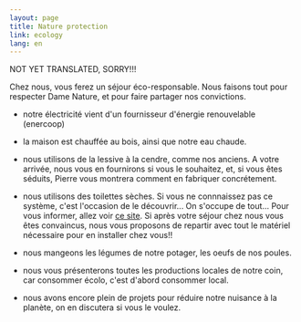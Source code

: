 ```yaml
---
layout: page
title: Nature protection
link: ecology
lang: en
---
```


NOT YET TRANSLATED, SORRY!!!


Chez nous, vous ferez un séjour éco-responsable. Nous faisons tout pour respecter Dame Nature, et pour faire partager nos convictions.


- notre électricité vient d'un fournisseur d'énergie renouvelable (enercoop)


- la maison est chauffée  au bois, ainsi que notre eau chaude.

- nous utilisons de la lessive à la cendre, comme nos anciens. A votre arrivée, nous vous en fournirons si vous le souhaitez, et, si vous êtes séduits, Pierre vous montrera comment en fabriquer concrétement.


- nous utilisons des toilettes sèches. Si vous ne connnaissez pas ce système, c'est l'occasion de le découvrir... On s'occupe de tout... Pour vous informer, allez voir [ce site](http://www.eautarcie.org/05a.html). Si après votre séjour chez nous vous êtes convaincus, nous vous proposons de repartir avec tout le matériel nécessaire pour en installer chez vous!!


- nous mangeons les légumes de notre potager, les oeufs de nos poules.


- nous vous présenterons toutes les productions locales de notre coin, car consommer écolo, c'est d'abord consommer local.


- nous avons encore plein de projets pour réduire notre nuisance à la planète, on en discutera si vous le voulez.

